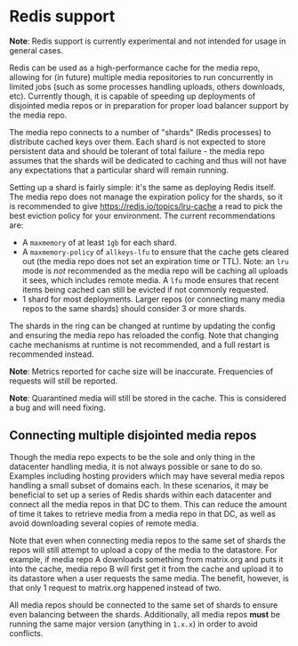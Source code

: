 # Redis support

**Note**: Redis support is currently experimental and not intended for usage in general cases.

Redis can be used as a high-performance cache for the media repo, allowing for (in future) multiple media
repositories to run concurrently in limited jobs (such as some processes handling uploads, others downloads,
etc). Currently though, it is capable of speeding up deployments of disjointed media repos or in preparation
for proper load balancer support by the media repo.

The media repo connects to a number of "shards" (Redis processes) to distribute cached keys over them. Each
shard is not expected to store persistent data and should be tolerant of total failure - the media repo assumes
that the shards will be dedicated to caching and thus will not have any expectations that a particular shard
will remain running.

Setting up a shard is fairly simple: it's the same as deploying Redis itself. The media repo does not manage
the expiration policy for the shards, so it is recommended to give https://redis.io/topics/lru-cache a read to
pick the best eviction policy for your environment. The current recommendations are:
* A `maxmemory` of at least `1gb` for each shard.
* A `maxmemory-policy` of `allkeys-lfu` to ensure that the cache gets cleared out (the media repo does not set
  an expiration time or TTL). Note: an `lru` mode is *not* recommended as the media repo will be caching all
  uploads it sees, which includes remote media. A `lfu` mode ensures that recent items being cached can still
  be evicted if not commonly requested.
* 1 shard for most deployments. Larger repos (or connecting many media repos to the same shards) should consider
  3 or more shards.

The shards in the ring can be changed at runtime by updating the config and ensuring the media repo has reloaded
the config. Note that changing cache mechanisms at runtime is not recommended, and a full restart is recommended
instead.

**Note**: Metrics reported for cache size will be inaccurate. Frequencies of requests will still be reported.

**Note**: Quarantined media will still be stored in the cache. This is considered a bug and will need fixing.

## Connecting multiple disjointed media repos

Though the media repo expects to be the sole and only thing in the datacenter handling media, it is not always
possible or sane to do so. Examples including hosting providers which may have several media repos handling a
small subset of domains each. In these scenarios, it may be beneficial to set up a series of Redis shards within
each datacenter and connect all the media repos in that DC to them. This can reduce the amount of time it takes
to retrieve media from a media repo in that DC, as well as avoid downloading several copies of remote media.

Note that even when connecting media repos to the same set of shards the repos will still attempt to upload a
copy of the media to the datastore. For example, if media repo A downloads something from matrix.org and puts
it into the cache, media repo B will first get it from the cache and upload it to its datastore when a user 
requests the same media. The benefit, however, is that only 1 request to matrix.org happened instead of two.

All media repos should be connected to the same set of shards to ensure even balancing between the shards.
Additionally, all media repos **must** be running the same major version (anything in `1.x.x`) in order to avoid 
conflicts.
